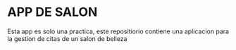 # APP DE SALON

Esta app es solo una practica, este repositiorio contiene una aplicacion para la gestion de citas de un salon de belleza